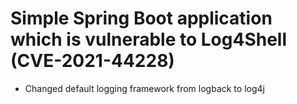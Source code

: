 # Simple Spring Boot application which is vulnerable to Log4Shell (CVE-2021-44228)
* Changed default logging framework from logback to log4j